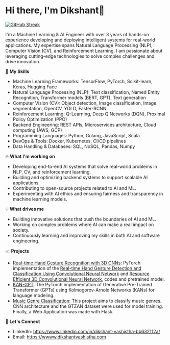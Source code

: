 # Hi there, I'm Dikshant👋

[![GitHub Streak](https://streak-stats.demolab.com/?user=DikshantV)](https://git.io/streak-stats)

I'm a Machine Learning & AI Engineer with over 3 years of hands-on experience developing and deploying intelligent systems for real-world applications. My expertise spans Natural Language Processing (NLP), Computer Vision (CV), and Reinforcement Learning. I am passionate about leveraging cutting-edge technologies to solve complex challenges and drive innovation.



🚀 **My Skills**
* Machine Learning Frameworks: TensorFlow, PyTorch, Scikit-learn, Keras, Hugging Face
* Natural Language Processing (NLP): Text classification, Named Entity Recognition, Transformer models (BERT, GPT), Text generation
* Computer Vision (CV): Object detection, Image classification, Image segmentation, OpenCV, YOLO, Faster-RCNN
* Reinforcement Learning: Q-Learning, Deep Q Networks (DQN), Proximal Policy Optimization (PPO)
* Backend Engineering: REST APIs, Microservices architecture, Cloud computing (AWS, GCP)
* Programming Languages: Python, Golang, JavaScript, Scala
* DevOps & Tools: Docker, Kubernetes, CI/CD pipelines
* Data Handling & Databases: SQL, NoSQL, Pandas, Numpy


🔥 **What I'm working on**
* Developing end-to-end AI systems that solve real-world problems in NLP, CV, and reinforcement learning.
* Building and optimizing backend systems to support scalable AI applications.
* Contributing to open-source projects related to AI and ML.
* Experimenting with AI ethics and ensuring fairness and transparency in machine learning models.


💡 **What drives me**
* Building innovative solutions that push the boundaries of AI and ML.
* Working on complex problems where AI can make a real impact on society.
* Continuously learning and improving my skills in both AI and software engineering.


📈 **Projects**
* [Real-time Hand Gesture Recognition with 3D CNNs](https://github.com/DikshantV/Real-time-Gesture-Recognition-master): PyTorch implementation of the [Real-time Hand Gesture Detection and Classification Using Convolutional Neural Network](https://arxiv.org/abs/1901.10323) and [Resource Efficient 3D Convolutional Neural Network](https://arxiv.org/pdf/1904.02422), codes and pretrained model.
* [KAN-GPT](https://github.com/DikshantV/KAN-GPT): The PyTorch implementation of Generative Pre-Trained Transformer (GPTs) using Kolmogorov-Arnold Networks (KANs) for language modeling.
* [Music Genre Classification](https://github.com/DikshantV/Music-Genre-Classification-main): This project aims to classify music genres. CNN architecture and the GTZAN dataset were used for model training. Finally, a Web Application was made with Flask.


🌱 **Let's Connect**
* LinkedIn: https://www.linkedin.com/in/dikshant-vashistha-bb632112a/
* Email: https://wwww.dikshantvashistha.com
